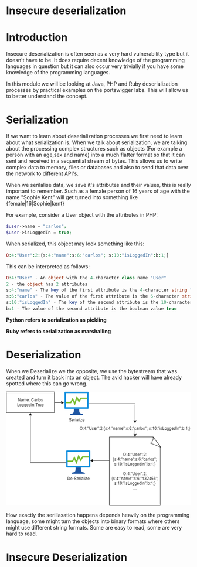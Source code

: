 # Insecure deserialization

# Introduction

Insecure deserialization is often seen as a very hard vulnerability type but it doesn't have to be. It does require decent knowledge of the programming languages in question but it can also occur very trivially if you have some knowledge of the programming languages. 

In this module we will be looking at Java, PHP and Ruby deserialization processes by practical examples on the portswigger labs. This will allow us to better understand the concept.

# Serialization

If we want to learn about deserialization processes we first need to learn about what serialization is. When we talk about serialization, we are talking about the processing complex structures such as objects (For example a person with an age,sex and name) into a much flatter format so that it can sent and received in a sequential stream of bytes. This allows us to write complex data to memory, files or databases and also to send that data over the network to different API's. 

When we serilalise data, we save it's attributes and their values, this is really important to remember. Such as a female person of 16 years of age with the name "Sophie Kent" will get turned into something like {female|16|Sophie|kent} 

For example, consider a User object with the attributes in PHP:

```php
$user->name = "carlos";
$user->isLoggedIn = true;
```

When serialized, this object may look something like this:

```php
O:4:"User":2:{s:4:"name":s:6:"carlos"; s:10:"isLoggedIn":b:1;}
```

This can be interpreted as follows:

```php
O:4:"User" - An object with the 4-character class name "User"
2 - the object has 2 attributes
s:4:"name" - The key of the first attribute is the 4-character string "name"
s:6:"carlos" - The value of the first attribute is the 6-character string "carlos"
s:10:"isLoggedIn" - The key of the second attribute is the 10-character string "isLoggedIn"
b:1 - The value of the second attribute is the boolean value true
```

**Python refers to serialization as pickling**

**Ruby refers to serialization as marshalling**

# Deserialization

When we Deserialize we the opposite, we use the bytestream that was created and turn it back into an object. The avid hacker will have already spotted where this can go wrong. 

![Insecure%20deserialization%20cb6306370b9b4cb1acf8ddf5ab35fdad/Untitled_Diagram.png](Insecure%20deserialization%20cb6306370b9b4cb1acf8ddf5ab35fdad/Untitled_Diagram.png)

How exactly the seriliasation happens depends heavily on the programming language, some might turn the objects into binary formats where others might use different string formats. Some are easy to read, some are very hard to read.

# Insecure Deserialization